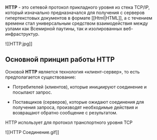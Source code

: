**HTTP** - это сетевой протокол прикладного уровня из стека TCP/IP, который изначально предназначался для получения с серверов гипертекстовых документов в формате [[Html|HTML]], а с течением времени стал универсальным средством взаимодействия между узлами как Всемирной паутины, так и изолированных веб-инфраструктур.

![[HTTP.jpg]]

## Основной принцип работы HTTP

Основой **HTTP** является технология «клиент-сервер», то есть предполагается существование:

- Потребителей (клиентов), которые инициируют соединение и посылают запрос.

- Поставщиков (серверов), которые ожидают соединения для получения запроса, производят необходимые действия и возвращают обратно сообщение с результатом.

HTTP использует для протокол транспортного уровня TCP

![[HTTP Соединение.gif]]

